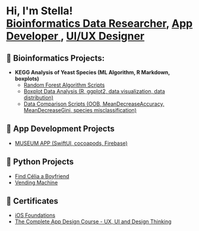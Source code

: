 <h1>Hi, I'm Stella! <br/><a href="https://www.lablabella.com">Bioinformatics Data Researcher</a>, <a href="https://github.com/stellalo/Museum2022/tree/main"> App Developer </a>, <a href="https://stella-lo.webflow.io">UI/UX Designer</a></h1>

<h2>🧬 Bioinformatics Projects:</h2>

- <b>KEGG Analysis of Yeast Species (ML Algorithm, R Markdown, boxplots) </b>
  - [Random Forest Algorithm Scripts](https://github.com/stellalo/random_forest_kegg)
  - [Boxplot Data Analysis (R, ggplot2, data visualization, data distribution)](https://github.com/stellalo/boxplots)
  - [Data Comparison Scripts (OOB, MeanDecreaseAccuracy, MeanDecreaseGini, species misclassification)](https://github.com/stellalo/kegg_data_comparison)

<h2>📱 App Development Projects </h2>

- [MUSEUM APP (SwiftUI, cocoapods, Firebase)](https://github.com/stellalo/Museum2022/tree/main)

<h2>🐍 Python Projects </h2>

- [Find Célia a Boyfriend](https://github.com/stellalo/find_celia_a_boyfriend)
- [Vending Machine](https://github.com/stellalo/vending_machine)

  
<h2>📜 Certificates </h2>

- [iOS Foundations](https://codewithchris.com)
- [The Complete App Design Course - UX, UI and Design Thinking](https://www.udemy.com/certificate/UC-4fc2d58e-452e-405c-9721-3fc3bf63b2b5/)


<!--
**stellalo/stellalo** is a ✨ _special_ ✨ repository because its `README.md` (this file) appears on your GitHub profile.

Here are some ideas to get you started:

- 🔭 I’m currently working on ...
- 🌱 I’m currently learning ...
- 👯 I’m looking to collaborate on ...
- 🤔 I’m looking for help with ...
- 💬 Ask me about ...
- 📫 How to reach me: ...
- 😄 Pronouns: ...
- ⚡ Fun fact: ...
-->

